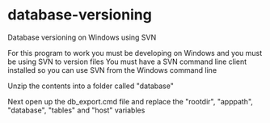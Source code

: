 database-versioning
===================

Database versioning on Windows using SVN

For this program to work you must be developing on Windows and you must be using SVN to version files
You must have a SVN command line client installed so you can use SVN from the Windows command line

Unzip the contents into a folder called "database"

Next open up the db_export.cmd file and replace the "rootdir", "apppath", "database", "tables" and "host" variables

